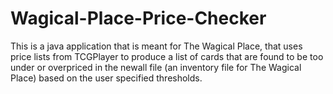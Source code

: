 # Wagical-Place-Price-Checker
This is a java application that is meant for The Wagical Place, that uses price lists from TCGPlayer to produce a list of cards that are found to be too under or overpriced in the newall file (an inventory file for The Wagical Place) based on the user specified thresholds. 
